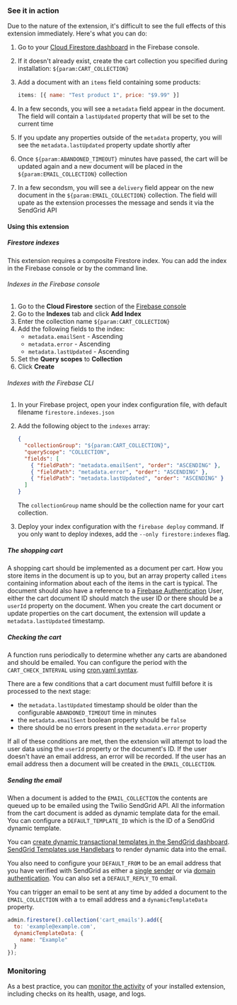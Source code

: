 ### See it in action

Due to the nature of the extension, it's difficult to see the full effects of this extension immediately. Here's what you can do:

1.  Go to your [Cloud Firestore dashboard](https://console.firebase.google.com/project/${param:PROJECT_ID}/firestore/data) in the Firebase console.

1. If it doesn't already exist, create the cart collection you specified during installation: `${param:CART_COLLECTION}`

1. Add a document with an `items` field containing some products:

   ```js
   items: [{ name: "Test product 1", price: "$9.99" }]
   ```

1. In a few seconds, you will see a `metadata` field appear in the document. The field will contain a `lastUpdated` property that will be set to the current time

1. If you update any properties outside of the `metadata` property, you will see the `metadata.lastUpdated` property update shortly after

1. Once `${param:ABANDONED_TIMEOUT}` minutes have passed, the cart will be updated again and a new document will be placed in the `${param:EMAIL_COLLECTION}` collection

2. In a few secondsm, you will see a `delivery` field appear on the new document in the `${param:EMAIL_COLLECTION}` collection. The field will upate as the extension processes the message and sends it via the SendGrid API


#### Using this extension

##### Firestore indexes

This extension requires a composite Firestore index. You can add the index in the Firebase console or by the command line.

###### Indexes in the Firebase console

1. Go to the **Cloud Firestore** section of the [Firebase console](https://console.firebase.google.com/project/_/firestore/data)
1. Go to the **Indexes** tab and click **Add Index**
2. Enter the collection name `${param:CART_COLLECTION}`
3. Add the following fields to the index:
   * `metadata.emailSent` - Ascending
   * `metadata.error` - Ascending
   * `metadata.lastUpdated` - Ascending
4. Set the **Query scopes** to **Collection**
5. Click **Create**

###### Indexes with the Firebase CLI

1. In your Firebase project, open your index configuration file, with default filename `firestore.indexes.json`
1. Add the following object to the `indexes` array:
    ```json
    {
      "collectionGroup": "${param:CART_COLLECTION}",
      "queryScope": "COLLECTION",
      "fields": [
        { "fieldPath": "metadata.emailSent", "order": "ASCENDING" },
        { "fieldPath": "metadata.error", "order": "ASCENDING" },
        { "fieldPath": "metadata.lastUpdated", "order": "ASCENDING" }
      ]
    }
    ```

    The `collectionGroup` name should be the collection name for your cart collection.
1. Deploy your index configuration with the `firebase deploy` command. If you only want to deploy indexes, add the `--only firestore:indexes` flag.

##### The shopping cart

A shopping cart should be implemented as a document per cart. How you store items in the document is up to you, but an array property called `items` containing information about each of the items in the cart is typical. The document should also have a reference to a [Firebase Authentication](https://firebase.google.com/docs/auth) User, either the cart document ID should match the user ID or there should be a `userId` property on the document. When you create the cart document or update properties on the cart document, the extension will update a `metadata.lastUpdated` timestamp.

##### Checking the cart

A function runs periodically to determine whether any carts are abandoned and should be emailed. You can configure the period with the `CART_CHECK_INTERVAL` using [cron.yaml syntax](https://cloud.google.com/appengine/docs/standard/python/config/cronref).

There are a few conditions that a cart document must fulfill before it is processed to the next stage:

* the `metadata.lastUpdated` timestamp should be older than the configurable `ABANDONED_TIMEOUT` time in minutes
* the `metadata.emailSent` boolean property should be `false`
* there should be no errors present in the `metadata.error` property

If all of these conditions are met, then the extension will attempt to load the user data using the `userId` property or the document's ID. If the user doesn't have an email address, an error will be recorded. If the user has an email address then a document will be created in the `EMAIL_COLLECTION`.

##### Sending the email

When a document is added to the `EMAIL_COLLECTION` the contents are queued up to be emailed using the Twilio SendGrid API. All the information from the cart document is added as dynamic template data for the email. You can configure a `DEFAULT_TEMPLATE_ID` which is the ID of a SendGrid dynamic template.

You can [create dynamic transactional templates in the SendGrid dashboard](https://mc.sendgrid.com/dynamic-templates). [SendGrid Templates use Handlebars](https://docs.sendgrid.com/for-developers/sending-email/using-handlebars) to render dynamic data into the email.

You also need to configure your `DEFAULT_FROM` to be an email address that you have verified with SendGrid as either a [single sender](https://docs.sendgrid.com/ui/sending-email/sender-verification) or via [domain authentication](https://docs.sendgrid.com/ui/account-and-settings/how-to-set-up-domain-authentication). You can also set a `DEFAULT_REPLY_TO` email.

You can trigger an email to be sent at any time by added a document to the `EMAIL_COLLECTION` with a `to` email address and a `dynamicTemplateData` property.

```js
admin.firestore().collection('cart_emails').add({
  to: 'example@example.com',
  dynamicTemplateData: {
    name: "Example"
  }
});
```

### Monitoring

As a best practice, you can [monitor the activity](https://firebase.google.com/docs/extensions/manage-installed-extensions#monitor) of your installed extension, including checks on its health, usage, and logs.